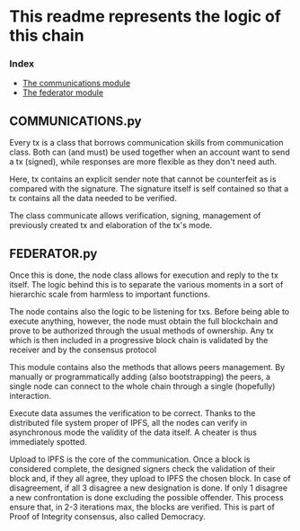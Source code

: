  # This readme represents the logic of this chain

### Index
  - [The communications module](#communications.py)
  - [The federator module](#federator.py)


 ##  COMMUNICATIONS.py

 Every tx is a class that borrows communication skills
 from communication class.
 Both can (and must) be used together when an account
 want to send a tx (signed), while responses are 
 more flexible as they don't need auth.

 Here, tx contains an explicit sender note that cannot be
 counterfeit as is compared with the signature.
 The signature itself is self contained so that a tx
 contains all the data needed to be verified.

 The class communicate allows verification, signing, management 
 of previously created tx and elaboration of the tx's mode.

 ##  FEDERATOR.py

 Once this is done, the node class allows for execution and 
 reply to the tx itself. The logic behind this is to separate
 the various moments in a sort of hierarchic scale from 
 harmless to important functions.

 The node contains also the logic to be listening for txs. 
 Before being able to execute anything, however, the node
 must obtain the full blockchain and prove to be authorized 
 through the usual methods of ownership.
 Any tx which is then included in a progressive block chain
 is validated by the receiver and by the consensus protocol

 This module contains also the methods that allows peers management.
 By manually or programmatically adding (also bootstrapping) the 
 peers, a single node can connect to the whole chain through a
 single (hopefully) interaction.

 Execute data assumes the verification to be correct. Thanks to the 
 distributed file system proper of IPFS, all the nodes can
 verify in asynchronous mode the validity of the data itself. A 
 cheater is thus immediately spotted.

 Upload to IPFS is the core of the communication. Once a block is
 considered complete, the designed signers check the validation of 
 their block and, if they all agree, they upload to IPFS the chosen block.
 In case of disagreement, if all 3 disagree a new designation is done.
 If only 1 disagree a new confrontation is done excluding the possible offender.
 This process ensure that, in 2-3 iterations max, the blocks are verified.
 This is part of Proof of Integrity consensus, also called Democracy.